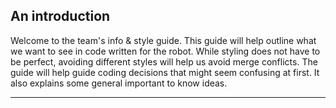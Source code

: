 ## An introduction   
 Welcome to the team's info & style guide. This guide will help outline what we want to see in code written for the robot. While styling does not have to be perfect, avoiding different styles will help us avoid merge conflicts. The guide will help guide coding decisions that might seem confusing at first. It also explains some general important to know ideas.
___
